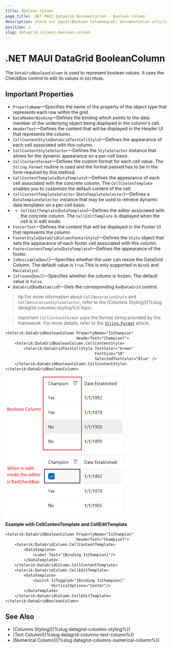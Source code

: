 ```yaml
---
title: Boolean Column
page_title: .NET MAUI DataGrid Documentation - Boolean Column
description: Check our &quot;Boolean Column&quot; documentation article for Telerik DataGrid for .NET MAUI.
position: 2
slug: datagrid-columns-boolean-column
---
```


# .NET MAUI DataGrid BooleanColumn

The `DataGridBooleanColumn` is used to represent boolean values. It uses the CheckBox control to edit its values in `EditMode`.

## Important Properties

* `PropertyName`&mdash;Specifies the name of the property of the object type that represents each row within the grid.
* `DataMemberBinding`&mdash;Defines the binding which points to the data member of the underlying object being displayed in the column's cell.
* `HeaderText`&mdash;Defines the content that will be displayed in the Header UI that represents the column.
* `CellContentStyle`(`DataGridTextCellStyle`)&mdash;Defines the appearance of each cell associated with this column. 
* `CellContentStyleSelector`&mdash;Defines the `StyleSelector` instance that allows for the dynamic appearance on a per-cell basis.
* `CellContentFormat`&mdash;Defines the custom format for each cell value. The `String.Format` routine is used and the format passed has to be in the form required by this method.
* `CellContentTemplate`(`DataTemplate`)&mdash;Defines the appearance of each cell associated with the concrete column. The `CellContenTemplate` enables you to customize the default content of the cell.
* `CellContentTemplateSelector` (`DataTemplateSelector`)&mdash;Defines a `DataTemplateSelector` instance that may be used to retrieve dynamic data templates on a per-cell basis.
* * `CellEditTemplate`(`DataTemplate`)&mdash;Defines the editor associated with the concrete column. The `CellEditTemplate` is displayed when the cell is in edit mode.
* `FooterText`&mdash;Defines the content that will be displayed in the Footer UI that represents the column.
* `FooterStyle`(`DataGridColumnFooterStyle`)&mdash;Defines the `Style` object that sets the appearance of each footer cell associated with this column.
* `FooterContentTemplate`(`DataTemplate`)&mdash;Defines the appearance of the footer.
* `IsResizable`(`bool`)&mdash;Specifies whether the user can resize the DataGrid Column. The default value is `True`.This is only supported in `WinUI` and `MacCatalyst`.
* `IsFrozen`(`bool`)&mdash;Specifies whether the column is frozen. The default value is `False`.
* `DataGrid`(`RadDataGrid`)&mdash;Gets the corresponding `RadDataGrid` control.

>tip For more information about `CellDecorationStyle` and  `CellDecorationStyleSelector`, refer to the [Columns Styling]({%slug datagrid-columns-styling%}) topic.

>important `CellContentFormat` uses the format string provided by the framework. For more details, refer to the [`String.Format`](https://docs.microsoft.com/en-us/dotnet/api/system.string.format?view=netframework-4.8) article.

```XAML
<telerik:DataGridBooleanColumn PropertyName="IsChampion"
                               HeaderText="Champion?">
    <telerik:DataGridBooleanColumn.CellContentStyle>
        <telerik:DataGridTextCellStyle TextColor="Green"
                                       FontSize="18"
                                       SelectedTextColor="Blue" />
    </telerik:DataGridBooleanColumn.CellContentStyle>
</telerik:DataGridBooleanColumn>
```

![DataGrid Boolean Column](images/booleancolumn-overview.png)

**Example with CellContenTemplate and CellEditTemplate**

```XAML
<telerik:DataGridBooleanColumn PropertyName="IsChampion" 
							   HeaderText="Champion?">
	<telerik:DataGridColumn.CellContentTemplate>
		<DataTemplate>
			<Label Text="{Binding IsChampion}"/>
		</DataTemplate>
	</telerik:DataGridColumn.CellContentTemplate>
	<telerik:DataGridColumn.CellEditTemplate>
		<DataTemplate>
			<Switch IsToggled="{Binding IsChampion}"
					VerticalOptions="Center"/>
		</DataTemplate>
	</telerik:DataGridColumn.CellEditTemplate>
</telerik:DataGridBooleanColumn>
```

## See Also

- [Columns Styling]({%slug datagrid-columns-styling%})
- [Text Column]({%slug datagrid-columns-text-column%})
- [Numerical Column]({%slug datagrid-columns-numerical-column%})
